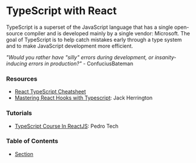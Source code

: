 # TypeScript with React

TypeScript is a superset of the JavaScript language that has a single open-source compiler and is developed mainly by a single vendor: Microsoft. The goal of TypeScript is to help catch mistakes early through a type system and to make JavaScript development more efficient.

_"Would you rather have "silly" errors during development, or insanity-inducing errors in production?"_ - ConfuciusBateman

### Resources

- [React TypeScript Cheatsheet](https://react-typescript-cheatsheet.netlify.app/)
- [Mastering React Hooks with Typescript](https://www.youtube.com/watch?v=zM_ZiSl2n2E): Jack Herrington

### Tutorials

- [TypeScript Course In ReactJS](https://www.youtube.com/watch?v=1jMJDbq7ZX4&t=379s): Pedro Tech

### Table of Contents

- [Section](#Section)
